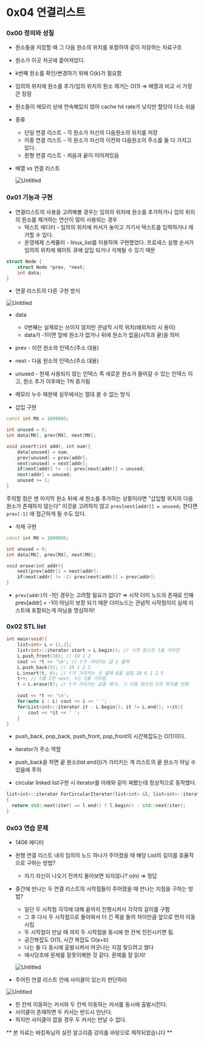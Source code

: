 # 0x04 연결리스트

### 0x00 정의와 성질

- 원소들을 저장할 때 그 다음 원소의 위치를 포함하여 같이 저장하는 자료구조
- 원소가 이곳 저곳에 흩어져있다.
- k번째 원소를 확인/변경하기 위해 O(k)가 필요함
- 임의의 위치에 원소를 추가/임의 위치의 원소 제거는 O(1) ⇒ 배열과 비교 시 가장 큰 장점
- 원소들이 메모리 상에 연속해있지 않아 cache hit rate가 낮지만 할당이 다소 쉬움
- 종류
    - 단일 연결 리스트 - 각 원소가 자신의 다음원소의 위치를 저장
    - 이중 연결 리스트 - 각 원소가 자신의 이전와 다음원소의 주소를 둘 다 가지고 있다.
    - 원형 연결 리스트 - 처음과 끝이 이어져있음
- 배열 vs 연결 리스트
    
    ![Untitled](https://user-images.githubusercontent.com/48282185/144294653-fb8f88f9-d2fb-4aea-8426-6b0f59410908.png)
    

### 0x01 기능과 구현

- 연결리스트의 사용을 고려해볼 경우는 임의의 위치에 원소를 추가하거나 임의 위치의 원소를 제거하는 연산이 많이 사용되는 경우
    - 텍스트 에디터 - 임의의 위치에 커서가 놓이고 거기서 텍스트를 입력하거나 제거할 수 있다.
    - 운영체제 스케쥴러 - linux_list를 이용하여 구현했었다. 프로세스 실행 순서가 임의의 위치에 웨이트 큐에 삽입 되거나 삭제될 수 있기 때문

```cpp
struct Node {
	struct Node *prev, *next;
	int data;
}
```

- 연결 리스트의 다른 구현 방식

![Untitled](https://user-images.githubusercontent.com/48282185/144294751-c7e74e91-2fa2-4602-ad38-e61316ccc7ac.png)

- data
    - 0번째는 실제로는 쓰이지 않지만 관념적 시작 위치(예외처리 시 용이)
    - data가 -1이면 앞에 원소가 없거나 뒤에 원소가 없음(시작과 끝)을 의미
- prev - 이전 원소의 인덱스(주소 대용)
- next - 다음 원소의 인덱스(주소 대용)
- unused - 현재 사용되지 않는 인덱스 즉 새로운 원소가 들어갈 수 있는 인덱스 이고, 원소 추가 이후에는 1씩 증가됨
- 메모리 누수 때문에 실무에서는 절대 쓸 수 없는 방식

- 삽입 구현

```cpp
const int MX = 1000005;

int unused = 0;
int data[MX], prev[MX], next[MX];

void insert(int addr, int num){
	data[unused] = num;
	prev[unused] = prev[addr];
	next[unused] = next[addr];
	if(next[addr] != -1) prev[next[addr]] = unused;
	next[addr] = unused;
	unused += 1;
}
```

주의할 점은 맨 마지막 원소 뒤에 새 원소를 추가하는 상황이라면 "삽입할 위치의 다음 원소가 존재하지 않는다" 이것을 고려하지 않고 `prev[next[addr]] = unused;` 한다면 `prev[-1]` 에 접근하게 될 수도 있다. 

- 삭제 구현

```cpp
const int MX = 1000005;

int unused = 0;
int data[MX], prev[MX], next[MX];

void erase(int addr){
	next[prev[addr]] = next[addr];
	if(next[addr] != -1) prev[next[addr]] = prev[addr];
}
```

- `prev[addr]`이 -1인 경우는 고려할 필요가 없다? ⇒ 시작 더미 노드의 존재로 인해 prev[addr] = -1이 아님이 보장 되기 때문 더미노드는 관념적 시작점이지 실제 리스트에 포함되는게 아님을 명심하자!

### 0x02 STL list

```cpp
int main(void){
	list<int> L = {1,2};
	list<int>::iterator start = L.begin(); // 시작 원소인 1을 가리킨
	L.push_front(10); // 10 1 2
	cout << *t << '\n'; // t가 가리키는 값 1 출력
	L.push_back(5); // 10 1 2 5
	L.insert(t, 6); // t가 가리키는 곳 앞에 6을 삽입 10 6 1 2 5
	t++; // t를 1칸 next, t는 2를 가리킴
	t = L.erase(t); // t가 가리키는 값을 제거, 그 다음 원소인 5의 위치를 반환
	
	cout << *t << '\n';
	for(auto i : L) cout << i << ' ';
	for(List<int>::iterator it - L.begin(); it != L.end(); ++it){
		cout << *it << ' ';
	}
}
```

- push_back, pop_back, push_front, pop_front의 시간복잡도는 O(1)이다.
- iterator가 주소 역할
- push_back을 하면 끝 원소(list.end())가 가리키는 게 리스트의 끝 원소가 아닐 수 있음에 주의

- circular linked list구현 시 iterator를 아래와 같이 짜봤는데 정상적으로 동작했다.

```cpp
list<int>::iterator ForCircularIterator(list<int> &l, list<int>::iterator &iter)
{
  return std::next(iter) == l.end() ? l.begin() : std::next(iter);
}
```


### 0x03 연습 문제

- 1406 에디터
- 원형 연결 리스트 내의 임의의 노드 하나가 주어졌을 때 해당 List의 길이를 효율적으로 구하는 방법?
    - 자기 자신이 나오기 전까지 돌아보면 되지않나? o(n) ⇒ 정답

- 중간에 만나는 두 연결 리스트의 시작점들이 주어졌을 때 만나는 지점을 구하는 방법?
    - 일단 두 시작점 각각에 대해 끝까지 진행시켜서 각각의 길이를 구함
    - 그 후 다시 두 시작점으로 돌아와서 더 긴 쪽을 둘의 차이만큼 앞으로 먼저 이동 시킴
    - 두 시작점이 만날 때 까지 두 시작점을 동시에 한 칸씩 전진시키면 됨.
    - 공간복잡도 O(1), 시간 복잡도 O(a+b)
    - 나는 둘 다 동시에 출발시켜서 어긋나는 지점 찾으려고 했다
    - 애시당초에 문제를 잘못이해한 것 같다. 문제를 잘 읽자!
    
    ![Untitled](https://user-images.githubusercontent.com/48282185/144294838-081db8ef-f22a-478c-b427-48617ed1b83c.png)

    

- 주어진 연결 리스트 안에 사이클이 있는지 판단하라

![Untitled](https://user-images.githubusercontent.com/48282185/144294908-acd63854-ba6a-4eeb-a926-1d4a4acd8d78.png)


- 한 칸씩 이동하는 커서와 두 칸씩 이동하는 커서를 동시에 출발시킨다.
- 사이클이 존재하면 두 커서는 반드시 만난다.
- 하지만 사이클이 없을 경우 두 커서는 만날 수 없다.


** 본 자료는 바킹독님의 실전 알고리즘 강의를 바탕으로 제작되었습니다 **